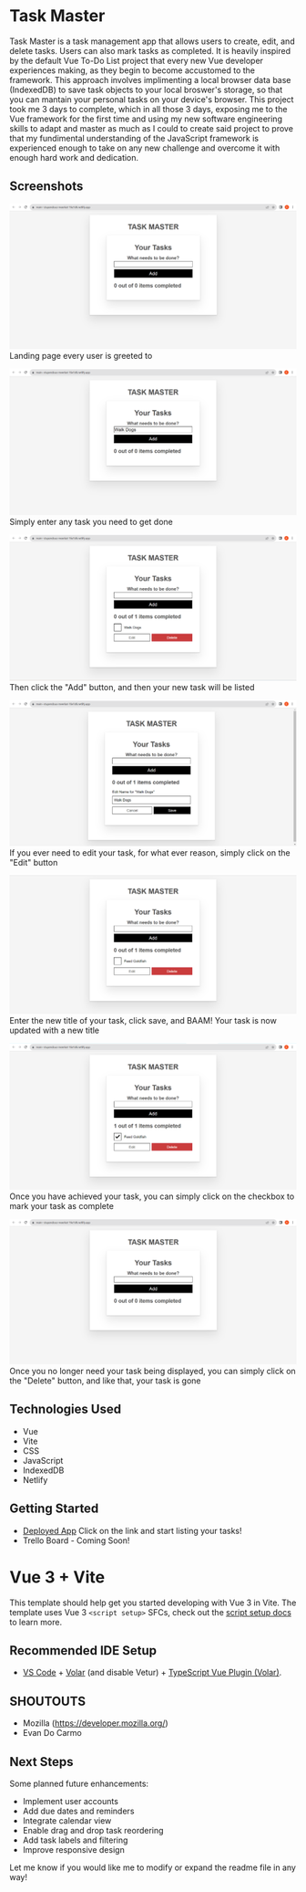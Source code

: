 # Task Master

Task Master is a task management app that allows users to create, edit, and delete tasks. Users can also mark tasks as completed. It is heavily inspired by the default Vue To-Do List project that every new Vue developer experiences making, as they begin to become accustomed to the framework. This approach involves implimenting a local browser data base (IndexedDB) to save task objects to your local broswer's storage, so that you can mantain your personal tasks on your device's browser. This project took me 3 days to complete, which in all those 3 days, exposing me to the Vue framework for the first time and using my new software engineering skills to adapt and master as much as I could to create said project to prove that my fundimental understanding of the JavaScript framework is experienced enough to take on any new challenge and overcome it with enough hard work and dedication.

## Screenshots

![Task Master Landing Page](./src/assets/images/taskmasterdefaultpic.png)
Landing page every user is greeted to

![Task Enter List P1](./src/assets/images/taskmasterlistitemp1.png)
Simply enter any task you need to get done

![Task Enter List P2](./src/assets/images/taskmasterlistitemp2.png)
Then click the "Add" button, and then your new task will be listed

![Task Edit P1](./src/assets/images/taskmastereditp1.png)
If you ever need to edit your task, for what ever reason, simply click on the "Edit" button

![Task Edit P2](./src/assets/images/taskmastereditp2.png)
Enter the new title of your task, click save, and BAAM! Your task is now updated with a new title

![Task Check](./src/assets/images/taskmastercheck.png)
Once you have achieved your task, you can simply click on the checkbox to mark your task as complete

![Task Delete](./src/assets/images/taskmasterdefaultpic.png)
Once you no longer need your task being displayed, you can simply click on the "Delete" button, and like that, your task is gone

## Technologies Used

- Vue
- Vite
- CSS
- JavaScript
- IndexedDB
- Netlify

## Getting Started 

- [Deployed App](https://main--stupendous-meerkat-16e1d6.netlify.app/)
Click on the link and start listing your tasks!
- Trello Board - Coming Soon!

# Vue 3 + Vite

This template should help get you started developing with Vue 3 in Vite. The template uses Vue 3 `<script setup>` SFCs, check out the [script setup docs](https://v3.vuejs.org/api/sfc-script-setup.html#sfc-script-setup) to learn more.

## Recommended IDE Setup

- [VS Code](https://code.visualstudio.com/) + [Volar](https://marketplace.visualstudio.com/items?itemName=Vue.volar) (and disable Vetur) + [TypeScript Vue Plugin (Volar)](https://marketplace.visualstudio.com/items?itemName=Vue.vscode-typescript-vue-plugin).

## SHOUTOUTS

- Mozilla (https://developer.mozilla.org/)
- Evan Do Carmo

## Next Steps

Some planned future enhancements:

- Implement user accounts 
- Add due dates and reminders
- Integrate calendar view
- Enable drag and drop task reordering
- Add task labels and filtering
- Improve responsive design

Let me know if you would like me to modify or expand the readme file in any way!